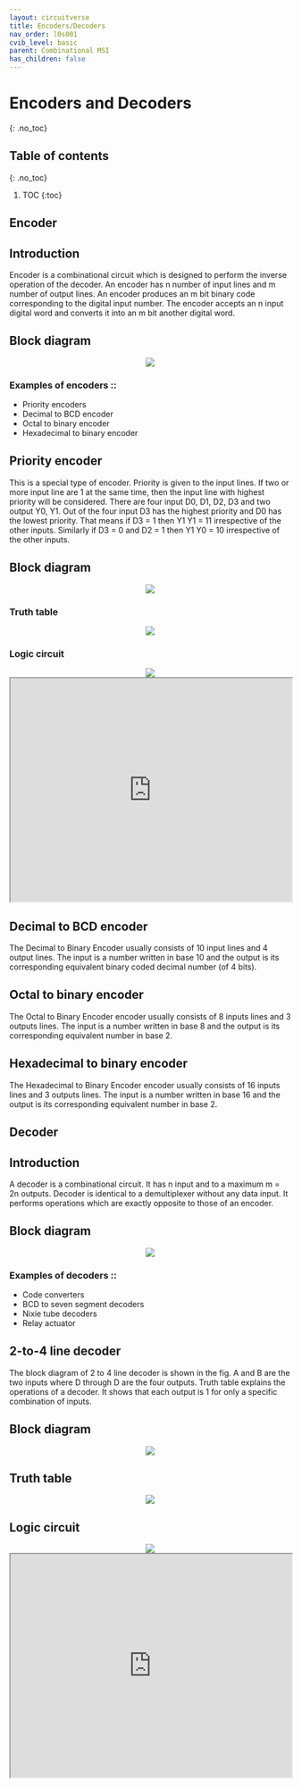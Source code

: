```yaml
---
layout: circuitverse
title: Encoders/Decoders
nav_order: l0s001
cvib_level: basic
parent: Combinational MSI
has_children: false
---
```



# Encoders and Decoders
{: .no_toc}


## Table of contents
{: .no_toc}

1. TOC
{:toc}


## Encoder

## Introduction

Encoder is a combinational circuit which is designed to perform the inverse operation of the decoder. 
An encoder has n number of input lines and m number of output lines. An encoder produces an m bit binary code corresponding to the digital input number. 
The encoder accepts an n input digital word and converts it into an m bit another digital word.

## Block diagram

<div style="text-align:center"><img src="/assets/images/encoder_blockdiagram.jpg" /></div>

### Examples of encoders ::
   
 * Priority encoders
 * Decimal to BCD encoder
 * Octal to binary encoder
 * Hexadecimal to binary encoder

## Priority encoder

This is a special type of encoder. 
Priority is given to the input lines. 
If two or more input line are 1 at the same time, then the input line with highest priority will be considered. 
There are four input D0, D1, D2, D3 and two output Y0, Y1. 
Out of the four input D3 has the highest priority and D0 has the lowest priority. 
That means if D3 = 1 then Y1 Y1 = 11 irrespective of the other inputs. Similarly if D3 = 0 and D2 = 1 then Y1 Y0 = 10 irrespective of the other inputs.

## Block diagram

<div style="text-align:center"><img src="/assets/images/priorityencoder_blockdiagram.jpg" /></div>

### Truth table

<div style="text-align:center"><img src="/assets/images/priorityencoder_truthtable.jpg" /></div>

### Logic circuit

<div style="text-align:center"><img src="/assets/images/priorityencoder_logiccircuit.jpg" /></div>

<iframe width="100%" height="400px" src="https://circuitverse.org/simulator/embed/762" id="encoder_01" scrolling="no" webkitAllowFullScreen mozAllowFullScreen allowFullScreen> </iframe>

## Decimal to BCD encoder

The Decimal to Binary Encoder usually consists of 10 input lines and 4 output lines. The input is a number written in base 10 and the output is its corresponding equivalent binary coded decimal number (of 4 bits). 

## Octal to binary encoder

The Octal to Binary Encoder encoder usually consists of 8 inputs lines and 3 outputs lines. The input is a number written in base 8 and the output is its corresponding equivalent number in base 2.

## Hexadecimal to binary encoder

The Hexadecimal to Binary Encoder encoder usually consists of 16 inputs lines and 3 outputs lines. The input is a number written in base 16 and the output is its corresponding equivalent number in base 2.


## Decoder

## Introduction

A decoder is a combinational circuit. 
It has n input and to a maximum m = 2n outputs. 
Decoder is identical to a demultiplexer without any data input. 
It performs operations which are exactly opposite to those of an encoder.


## Block diagram

<div style="text-align:center"><img src="/assets/images/decoder_blockdiagram.jpg" /></div>

### Examples of decoders ::
   
 * Code converters
 * BCD to seven segment decoders
 * Nixie tube decoders
 * Relay actuator

## 2-to-4 line decoder

The block diagram of 2 to 4 line decoder is shown in the fig. 
A and B are the two inputs where D through D are the four outputs. 
Truth table explains the operations of a decoder. 
It shows that each output is 1 for only a specific combination of inputs.

## Block diagram

<div style="text-align:center"><img src="/assets/images/two_fourdecoder_blockdiagram.jpg" /></div>

## Truth table

<div style="text-align:center"><img src="/assets/images/two_fourdecoder_truthtable.jpg" /></div>

## Logic circuit

<div style="text-align:center"><img src="/assets/images/two_fourdecoder_logiccircuit.jpg" /></div>


<iframe width="100%" height="400px" src="https://circuitverse.org/simulator/embed/763" id="decoder_01" scrolling="no" webkitAllowFullScreen mozAllowFullScreen allowFullScreen> </iframe>
